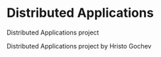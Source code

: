 # Distributed Applications
Distributed Applications project

Distributed Applications project by Hristo Gochev
